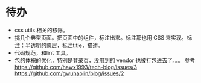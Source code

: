 # 待办
* css utils 相关的移除。
* 挑几个典型页面。把页面中的组件，标注出来。标注那也用 CSS 来实现。标注：半透明的蒙层，标注title，描述。
* 代码规范，和lint 工具。
* 包的体积的优化，特别是登录页，没用到的 vendor 也被打包进去了。。。 参考 https://github.com/hawx1993/tech-blog/issues/3 https://github.com/gwuhaolin/blog/issues/2
